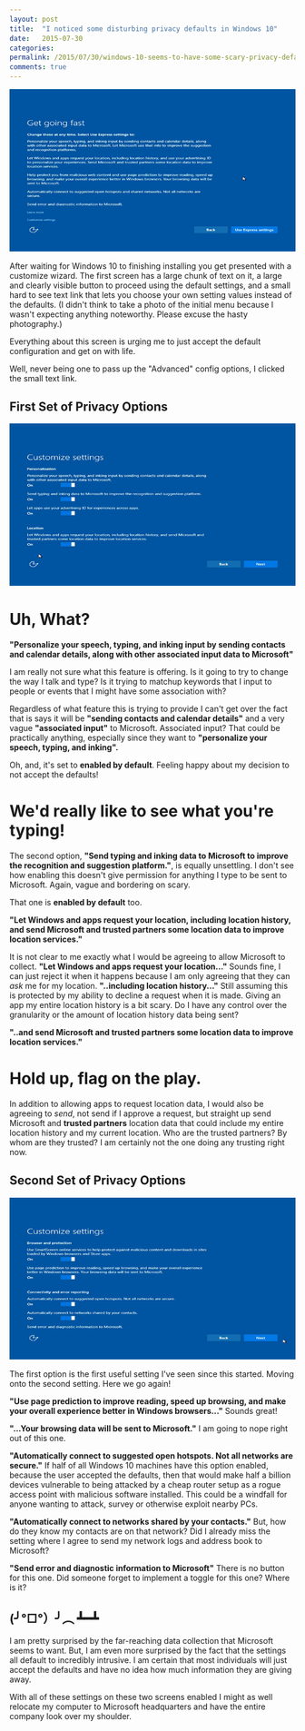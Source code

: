 ```yaml
---
layout: post
title:  "I noticed some disturbing privacy defaults in Windows 10"
date:   2015-07-30
categories:
permalink: /2015/07/30/windows-10-seems-to-have-some-scary-privacy-defaults
comments: true
---
```

[![privacy-1]][privacy-1]

After waiting for Windows 10 to finishing installing you get presented with a customize wizard. The first screen has a large chunk of text on it, a large and clearly visible button to proceed using the default settings, and a small hard to see text link that lets you choose your own setting values instead of the defaults. (I didn't think to take a photo of the initial menu because I wasn't expecting anything noteworthy. Please excuse the hasty photography.)

Everything about this screen is urging me to just accept the default configuration and get on with life.

Well, never being one to pass up the "Advanced" config options, I clicked the small text link.

## First Set of Privacy Options
[![privacy-2]][privacy-2]

# Uh, What?
**"Personalize your speech, typing, and inking input by sending contacts and calendar details, along with other associated input data to Microsoft"**

I am really not sure what this feature is offering. Is it going to try to change the way I talk and type? Is it trying to matchup keywords that I input to people or events that I might have some association with?

Regardless of what feature this is trying to provide I can't get over the fact that is says it will be **"sending contacts and calendar details"** and a very vague **"associated input"** to Microsoft. Associated input? That could be practically anything, especially since they want to **"personalize your speech, typing, and inking".**

Oh, and, it's set to **enabled by default**. Feeling happy about my decision to not accept the defaults!

# We'd really like to see what you're typing!
The second option, **"Send typing and inking data to Microsoft to improve the recognition and suggestion platform."**, is equally unsettling. I don't see how enabling this doesn't give permission for anything I type to be sent to Microsoft. Again, vague and bordering on scary.

That one is **enabled by default** too.

**"Let Windows and apps request your location, including location history, and send Microsoft and trusted partners some location data to improve location services."**

It is not clear to me exactly what I would be agreeing to allow Microsoft to collect. **"Let Windows and apps request your location..."** Sounds fine, I can just reject it when it happens because I am only agreeing that they can _ask_ me for my location. **"..including location history..."** Still assuming this is protected by my ability to decline a request when it is made. Giving an app my entire location history is a bit scary. Do I have any control over the granularity or the amount of location history data being sent?

**"..and send Microsoft and trusted partners some location data to improve location services."**

# Hold up, flag on the play.
In addition to allowing apps to request location data, I would also be agreeing to _send_, not send if I approve a request, but straight up send Microsoft and **trusted partners** location data that could include my entire location history and my current location. Who are the trusted partners? By whom are they trusted? I am certainly not the one doing any trusting right now.


## Second Set of Privacy Options
[![privacy-3]][privacy-3]

The first option is the first useful setting I've seen since this started. Moving onto the second setting. Here we go again!

**"Use page prediction to improve reading, speed up browsing, and make your overall experience better in Windows browsers..."**
Sounds great!

**"...Your browsing data will be sent to Microsoft."**
I am going to nope right out of this one.

**"Automatically connect to suggested open hotspots. Not all networks are secure."**
If half of all Windows 10 machines have this option enabled, because the user accepted the defaults, then that would make half a billion devices vulnerable to being attacked by a cheap router setup as a rogue access point with malicious software installed. This could be a windfall for anyone wanting to attack, survey or otherwise exploit nearby PCs.

**"Automatically connect to networks shared by your contacts."**
But, how do they know my contacts are on that network? Did I already miss the setting where I agree to send my network logs and address book to Microsoft?

**"Send error and diagnostic information to Microsoft"**
There is no button for this one. Did someone forget to implement a toggle for this one? Where is it?


## (╯°□°）╯︵ ┻━┻
I am pretty surprised by the far-reaching data collection that Microsoft seems to want. But, I am even more surprised by the fact that the settings all default to incredibly intrusive. I am certain that most individuals will just accept the defaults and have no idea how much information they are giving away.

With all of these settings on these two screens enabled I might as well relocate my computer to Microsoft headquarters and have the entire company look over my shoulder.

[privacy-1]:/images/posts/2015/07/window-10-privacy-settings-1.png
[privacy-2]:/images/posts/2015/07/window-10-privacy-settings-2.png
[privacy-3]:/images/posts/2015/07/window-10-privacy-settings-3.png
